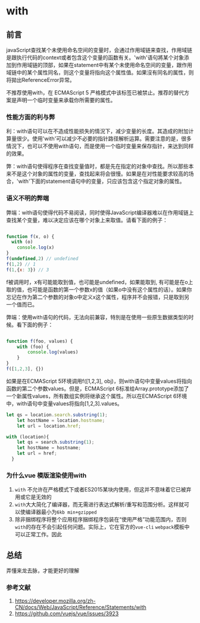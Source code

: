 # with

## 前言

javaScript查找某个未使用命名空间的变量时，会通过作用域链来查找，作用域链是跟执行代码的context或者包含这个变量的函数有关。'with'语句將某个对象添加到作用域链的顶部，如果在statement中有某个未使用命名空间的变量，跟作用域链中的某个属性同名，则这个变量将指向这个属性值。如果沒有同名的属性，则将拋出ReferenceError异常。

不推荐使用with，在 ECMAScript 5 严格模式中该标签已被禁止。推荐的替代方案是声明一个临时变量来承载你所需要的属性。

### 性能方面的利与弊

利：with语句可以在不造成性能损失的情況下，减少变量的长度。其造成的附加计算量很少。使用'with'可以减少不必要的指针路径解析运算。需要注意的是，很多情況下，也可以不使用with语句，而是使用一个临时变量来保存指针，来达到同样的效果。

弊：with语句使得程序在查找变量值时，都是先在指定的对象中查找。所以那些本来不是这个对象的属性的变量，查找起来将会很慢。如果是在对性能要求较高的场合，'with'下面的statement语句中的变量，只应该包含这个指定对象的属性。

### 语义不明的弊端

弊端：with语句使得代码不易阅读，同时使得JavaScript编译器难以在作用域链上查找某个变量，难以决定应该在哪个对象上来取值。请看下面的例子：

```js

function f(x, o) {
  with (o)
    console.log(x)
}
f(undefined,2) // undefined
f(1,2) // 1
f(1,{x: 3}) // 3

```

f被调用时，x有可能能取到值，也可能是undefined，如果能取到, 有可能是在o上取的值，也可能是函数的第一个参数x的值（如果o中没有这个属性的话）。如果你忘记在作为第二个参数的对象o中定义x这个属性，程序并不会报错，只是取到另一个值而已。

弊端：使用with语句的代码，无法向前兼容，特別是在使用一些原生数据类型的时候。看下面的例子：

```js

function f(foo, values) {
    with (foo) {
        console.log(values)
    }
}
f([1,2,3], {})
```

如果是在ECMAScript 5环境调用f([1,2,3], obj)，则with语句中变量values将指向函数的第二个参数values。但是，ECMAScript 6标准给Array.prototype添加了一个新属性values，所有数组实例将继承这个属性。所以在ECMAScript 6环境中，with语句中变量values将指向[1,2,3].values。

```js
let qs = location.search.substring(1);
    let hostName = location.hostname;
    let url = location.href;

with (location){
    let qs = search.substring(1);
    let hostName = hostname;
    let url = href;
  }
```

### 为什么vue 模版渲染使用with

1. `with` 不允许在严格模式下或者ES2015某块内使用，但这并不意味着它已被弃用或它是无效的
2. `with`大大简化了编译器，而无需进行表达式解析/重写和范围分析。这样就可以使编译器最小为`6kb min+gzipped`
3. 除非捆绑程序将整个应用程序捆绑程序包装在“使用严格”功能范围内，否则 `with`的存在不会引起任何问题。实际上，它在官方的`vue-cli` `webpack`模板中可以正常工作。因此

## 总结

弄懂来龙去脉，才能更好的理解

### 参考文献

1. <https://developer.mozilla.org/zh-CN/docs/Web/JavaScript/Reference/Statements/with>
2. <https://github.com/vuejs/vue/issues/3923>
